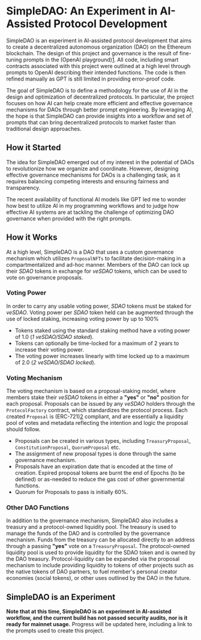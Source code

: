 # SimpleDAO: An Experiment in AI-Assisted Protocol Development

SimpleDAO is an experiment in AI-assisted protocol development that aims to create a decentralized autonomous organization (DAO) on the Ethereum blockchain. The design of this project and governance is the result of fine-tuning prompts in the (OpenAI playground)[1]. All code, including smart contracts associated with this project were outlined at a high level through prompts to OpenAI describing their intended functions. The code is then refined manually as GPT is still limited in providing error-proof code.

The goal of SimpleDAO is to define a methodology for the use of AI in the design and optimization of decentralized protocols. In particular, the project focuses on how AI can help create more efficient and effective governance mechanisms for DAOs through better prompt engineering. By leveraging AI, the hope is that SimpleDAO can provide insights into a workflow and set of prompts that can bring decentralized protocols to market faster than traditional design approaches.

## How it Started

The idea for SimpleDAO emerged out of my interest in the potential of DAOs to revolutionize how we organize and coordinate. However, designing effective governance mechanisms for DAOs is a challenging task, as it requires balancing competing interests and ensuring fairness and transparency.

The recent availability of functional AI models like GPT led me to wonder how best to utilize AI in my programming workflows and to judge how effective AI systems are at tackling the challenge of optimizing DAO governance when provided with the right prompts.

## How it Works

At a high level, SimpleDAO is a DAO that uses a custom governance mechanism which utilizes `ProposalNFTs` to facilitate decision-making in a compartmentalized and ad-hoc manner. Members of the DAO can lock up their _SDAO_ tokens in exchange for _veSDAO_ tokens, which can be used to vote on governance proposals.

### Voting Power

In order to carry any usable voting power, _SDAO_ tokens must be staked for _veSDAO_. Voting power per _SDAO_ token held can be augmented through the use of locked staking, increasing voting power by up to 100%

- Tokens staked using the standard staking method have a voting power of 1.0 (_1 veSDAO/SDAO staked_).
- Tokens can optionally be time-locked for a maximum of 2 years to increase their voting power.
- The voting power increases linearly with time locked up to a maximum of 2.0 (_2 veSDAO/SDAO locked_).

### Voting Mechanism

The voting mechanism is based on a proposal-staking model, where members stake their _veSDAO_ tokens in either a **"yes"** or **"no"** position for each proposal. Proposals can be issued by any _veSDAO_ holders through the `ProtocolFactory` contract, which standardizes the protocol process. Each created `Proposal` is (ERC-721)[2] compliant, and are essentially a liquidity pool of votes and metadata reflecting the intention and logic the proposal should follow.

- Proposals can be created in various types, including `TreasuryProposal`, `ConstitutionProposal`, `QuorumProposal` etc.
- The assignment of new proposal types is done through the same governance mechanism.
- Proposals have an expiration date that is encoded at the time of creation. Expired proposal tokens are burnt the end of Epochs (to be defined) or as-needed to reduce the gas cost of other governmental functions.
- Quorum for Proposals to pass is initially 60%.

### Other DAO Functions

In addition to the governance mechanism, SimpleDAO also includes a treasury and a protocol-owned liquidity pool. The treasury is used to manage the funds of the DAO and is controlled by the governance mechanism. Funds from the treasury can be allocated directly to an address through a passing **"yes"** vote on a `TreasuryProposal`.
The protocol-owned liquidity pool is used to provide liquidity for the SDAO token and is owned by the DAO treasury. Protocol-liquidity can be expanded via the proposal mechanism to include providing liquidity to tokens of other projects such as the native tokens of DAO partners, to fuel member's personal creator economies (social tokens), or other uses outlined by the DAO in the future.

## SimpleDAO is an Experiment

**Note that at this time, SimpleDAO is an experiment in AI-assisted workflow, and the current build has not passed security audits, nor is it ready for mainnet usage.** Progress will be updated here, including a link to the prompts used to create this project.

[1]: https://platform.openai.com/playground
[2]: https://eips.ethereum.org/EIPS/eip-721
